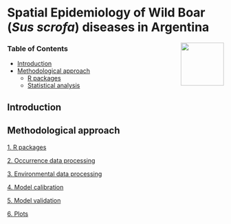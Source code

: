# Spatial Epidemiology of Wild Boar (*Sus scrofa*) diseases in Argentina

<img src="https://user-images.githubusercontent.com/20196847/82152923-d78ba600-983a-11ea-9bfc-2a9115a029f5.jpg" height="100" width="100" img align="right">

### Table of Contents
-   [Introduction](#introduction)
-   [Methodological approach](#methodological-approach)
    -   [R packages](#r-packages)             
    -   [Statistical analysis](#statistical-analysis)    
    


Introduction
------------



    


Methodological approach
----------

[1. R packages](./rpackages/README.md)

[2. Occurrence data processing](./Occurrences/README.md)

[3. Environmental data processing](./Variables/README.md)

[4. Model calibration](./calibration/calibration.md)

[5. Model validation](./Validation/README.md)

[6. Plots](./plots)
